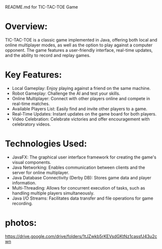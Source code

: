 README.md for TIC-TAC-TOE Game
# Overview:
TIC-TAC-TOE is a classic game implemented in Java, offering both local and online multiplayer modes, as well as the option to play against a computer opponent.
The game features a user-friendly interface, real-time updates, and the ability to record and replay games.

# Key Features:
* Local Gameplay: Enjoy playing against a friend on the same machine.
* Robot Gameplay: Challenge the AI and test your skills.
* Online Multiplayer: Connect with other players online and compete in real-time matches.
* Available Players List: Easily find and invite other players to a game.
* Real-Time Updates: Instant updates on the game board for both players.
* Video Celebration: Celebrate victories and offer encouragement with celebratory videos.

# Technologies Used:
* JavaFX: The graphical user interface framework for creating the game's visual components.
* Java Networking: Enables communication between clients and the server for online multiplayer.
* Java Database Connectivity (Derby DB): Stores game data and player information.
* Multi-Threading: Allows for concurrent execution of tasks, such as handling multiple players simultaneously.
* Java I/O Streams: Facilitates data transfer and file operations for game recording.

# photos:
https://drive.google.com/drive/folders/1tJZwkb5rKEVsdGKtNz1cassfJ43u2cwn 
